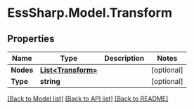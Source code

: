 # EssSharp.Model.Transform

## Properties

Name | Type | Description | Notes
------------ | ------------- | ------------- | -------------
**Nodes** | [**List&lt;Transform&gt;**](Transform.md) |  | [optional] 
**Type** | **string** |  | [optional] 

[[Back to Model list]](../README.md#documentation-for-models) [[Back to API list]](../README.md#documentation-for-api-endpoints) [[Back to README]](../README.md)

